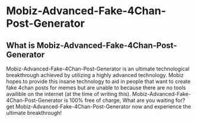 # Mobiz-Advanced-Fake-4Chan-Post-Generator
## What is Mobiz-Advanced-Fake-4Chan-Post-Generator
Mobiz-Advanced-Fake-4Chan-Post-Generator is an ultimate technological breakthrough achieved by utilizing a highly advanced technology. Mobiz hopes to provide this insane technology to aid in people that want to create fake 4chan posts for memes but are unable to because there are no tools availible on the internet (at the time of writing this). Mobiz-Advanced-Fake-4Chan-Post-Generator is 100% free of charge, What are you waiting for? get Mobiz-Advanced-Fake-4Chan-Post-Generator now and experience the ultimate breakthrough!
